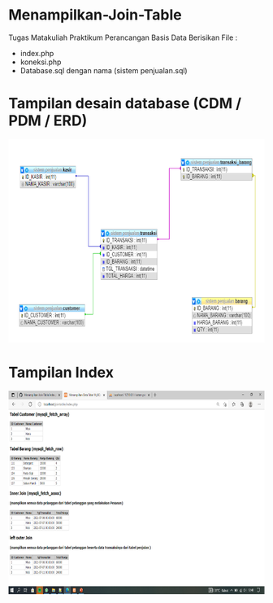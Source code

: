 # Menampilkan-Join-Table
Tugas Matakuliah Praktikum Perancangan Basis Data
Berisikan File :
- index.php
- koneksi.php
- Database.sql dengan nama (sistem penjualan.sql)


# Tampilan desain database (CDM / PDM / ERD)
<img src="https://github.com/REgiyan/Menampilkan-Join-Table/blob/main/Screenshot%20(94).png"  width="600" height="400">


# Tampilan Index
<img src="https://github.com/REgiyan/Menampilkan-Join-Table/blob/main/Screenshot%20(95).png"  width="600" height="400">
